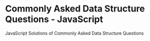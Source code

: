 # Commonly Asked Data Structure Questions - JavaScript
JavaScript Solutions of Commonly Asked Data Structure Questions 
